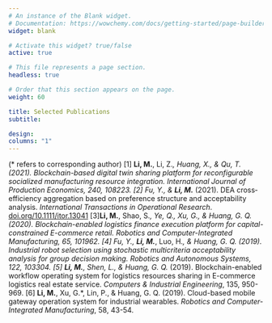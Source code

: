 ```yaml
---
# An instance of the Blank widget.
# Documentation: https://wowchemy.com/docs/getting-started/page-builder/
widget: blank

# Activate this widget? true/false
active: true

# This file represents a page section.
headless: true

# Order that this section appears on the page.
weight: 60

title: Selected Publications
subtitle:

design:
columns: "1"
---
```

(* refers to corresponding author)
[1] **Li, M.**, Li, Z.*, Huang, X., & Qu, T. (2021). Blockchain-based digital twin sharing platform for reconfigurable socialized manufacturing resource integration. *International Journal of Production Economics*, 240, 108223.
[2] Fu, Y., & **Li, M.*** (2021). DEA cross‐efficiency aggregation based on preference structure and acceptability analysis. *International Transactions in Operational Research*. [doi.org/10.1111/itor.13041](doi.org/10.1111/itor.13041)
[3]**Li, M.**, Shao, S.*, Ye, Q., Xu, G., & Huang, G. Q. (2020). Blockchain-enabled logistics finance execution platform for capital-constrained E-commerce retail. *Robotics and Computer-Integrated Manufacturing*, 65, 101962.
[4] Fu, Y., **Li, M.***, Luo, H.*, & Huang, G. Q. (2019). Industrial robot selection using stochastic multicriteria acceptability analysis for group decision making. *Robotics and Autonomous Systems*, 122, 103304.
[5] **Li, M.**, Shen, L., & Huang, G. Q.* (2019). Blockchain-enabled workflow operating system for logistics resources sharing in E-commerce logistics real estate service. *Computers & Industrial Engineering*, 135, 950-969.
[6] **Li, M.**, Xu, G.*, Lin, P., & Huang, G. Q. (2019). Cloud-based mobile gateway operation system for industrial wearables. *Robotics and Computer-Integrated Manufacturing*, 58, 43-54.
